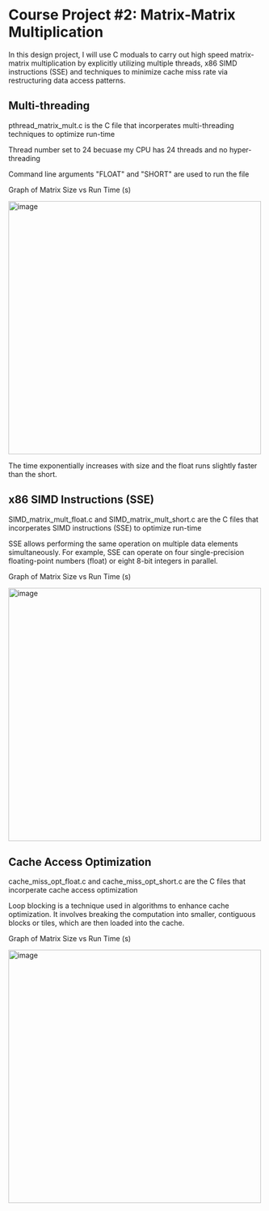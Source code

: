 # Course Project #2: Matrix-Matrix Multiplication

In this design project, I will use C moduals to carry out high speed matrix-matrix multiplication by explicitly utilizing multiple threads, x86 SIMD instructions (SSE) and techniques to minimize cache miss rate via restructuring data access patterns.





## Multi-threading

pthread_matrix_mult.c is the C file that incorperates multi-threading techniques to optimize run-time

Thread number set to 24 becuase my CPU has 24 threads and no hyper-threading

Command line arguments "FLOAT" and "SHORT" are used to run the file

Graph of Matrix Size vs Run Time (s) 


<img width="500" alt="image" src="https://github.com/rienajahnke1/ECSE4320_Adv_CompSys/assets/57211117/eef444d1-c590-4f08-be46-d815400ccbc8">


The time exponentially increases with size and the float runs slightly faster than the short.

## x86 SIMD Instructions (SSE)

SIMD_matrix_mult_float.c and SIMD_matrix_mult_short.c are the C files that incorperates SIMD instructions (SSE) to optimize run-time


SSE allows performing the same operation on multiple data elements simultaneously. For example, SSE can operate on four single-precision floating-point numbers (float) or eight 8-bit integers in parallel.

Graph of Matrix Size vs Run Time (s) 

<img width="500" alt="image" src="https://github.com/rienajahnke1/ECSE4320_Adv_CompSys/assets/57211117/f85be98f-8b26-4ff1-810d-eb51c36260a0">



## Cache Access Optimization

cache_miss_opt_float.c and cache_miss_opt_short.c are the C files that incorperate cache access optimization


Loop blocking is a technique used in algorithms to enhance cache optimization. It involves breaking the computation into smaller, contiguous blocks or tiles, which are then loaded into the cache. 

Graph of Matrix Size vs Run Time (s) 


<img width="500" alt="image" src="https://github.com/rienajahnke1/ECSE4320_Adv_CompSys/assets/57211117/60f5f63a-ae3a-4076-9755-42c5111e4f02">
